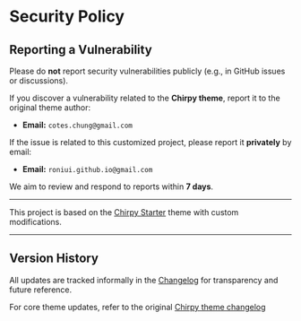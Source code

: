 # Security Policy


##  Reporting a Vulnerability

Please do **not** report security vulnerabilities publicly (e.g., in GitHub issues or discussions).

If you discover a vulnerability related to the **Chirpy theme**, report it to the original theme author:

- **Email:** `cotes.chung@gmail.com`

If the issue is related to this customized project, please report it **privately** by email:

- **Email:** `roniui.github.io@gmail.com`

We aim to review and respond to reports within **7 days**.

---

This project is based on the [Chirpy Starter](https://github.com/cotes2020/chirpy-starter) theme with custom modifications.

---

##  Version History

All updates are tracked informally in the [Changelog](CHANGELOG.md) for transparency and future reference.

For core theme updates, refer to the original [Chirpy theme changelog](https://github.com/cotes2020/jekyll-theme-chirpy/blob/master/docs/CHANGELOG.md)

